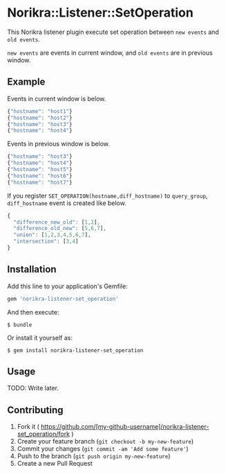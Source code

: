 # Norikra::Listener::SetOperation

This Norikra listener plugin execute set operation between `new events` and `old events`.

`new events` are events in current window, and `old events` are in previous window.

## Example

Events in current window is below.

```javascript
{"hostname": "host1"}
{"hostname": "host2"}
{"hostname": "host3"}
{"hostname": "host4"}
```

Events in previous window is below.

```javascript
{"hostname": "host3"}
{"hostname": "host4"}
{"hostname": "host5"}
{"hostname": "host6"}
{"hostname": "host7"}
```

If you register `SET_OPERATION(hostname,diff_hostname)` to `query_group`, `diff_hostname` event is created like below.

```javascript
{
  "difference_new_old": [1,2],
  "difference_old_new": [5,6,7],
  "union": [1,2,3,4,5,6,7],
  "intersection": [3,4]
}
```

## Installation

Add this line to your application's Gemfile:

```ruby
gem 'norikra-listener-set_operation'
```

And then execute:

    $ bundle

Or install it yourself as:

    $ gem install norikra-listener-set_operation

## Usage

TODO: Write later.

## Contributing

1. Fork it ( https://github.com/[my-github-username]/norikra-listener-set_operation/fork )
2. Create your feature branch (`git checkout -b my-new-feature`)
3. Commit your changes (`git commit -am 'Add some feature'`)
4. Push to the branch (`git push origin my-new-feature`)
5. Create a new Pull Request
